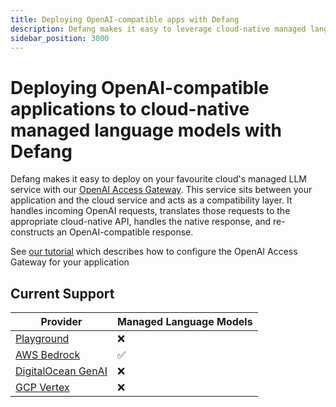 ```yaml
---
title: Deploying OpenAI-compatible apps with Defang
description: Defang makes it easy to leverage cloud-native managed language models for your OpenAI-compatible application.
sidebar_position: 3000
---
```


# Deploying OpenAI-compatible applications to cloud-native managed language models with Defang

Defang makes it easy to deploy on your favourite cloud's managed LLM service with our [OpenAI Access Gateway](https://github.com/DefangLabs/openai-access-gateway). This service sits between your application and the cloud service and acts as a compatibility layer. It handles incoming OpenAI requests, translates those requests to the appropriate cloud-native API, handles the native response, and re-constructs an OpenAI-compatible response.

See [our tutorial](/docs/tutorials/deploying-openai-apps-aws-bedrock.mdx/) which describes how to configure the OpenAI Access Gateway for your application

## Current Support

| Provider | Managed Language Models |
| --- | --- |
| [Playground](/docs/providers/playground#managed-services) | ❌ |
| [AWS Bedrock](/docs/providers/aws#managed-storage) | ✅ |
| [DigitalOcean GenAI](/docs/providers/digitalocean#future-improvements) | ❌ |
| [GCP Vertex](/docs/providers/gcp#future-improvements) | ❌ |
